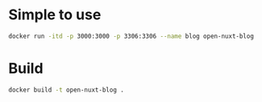 # Simple to use

```bash
docker run -itd -p 3000:3000 -p 3306:3306 --name blog open-nuxt-blog
```

# Build

```bash
docker build -t open-nuxt-blog .
```